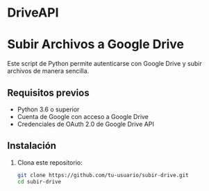 # DriveAPI

# Subir Archivos a Google Drive

Este script de Python permite autenticarse con Google Drive y subir archivos de manera sencilla.

## Requisitos previos

- Python 3.6 o superior
- Cuenta de Google con acceso a Google Drive
- Credenciales de OAuth 2.0 de Google Drive API

## Instalación

1. Clona este repositorio:
   ```bash
   git clone https://github.com/tu-usuario/subir-drive.git
   cd subir-drive
